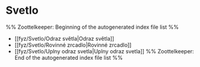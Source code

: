 # Svetlo
%% Zoottelkeeper: Beginning of the autogenerated index file list  %%
-  [[fyz/Svetlo/Odraz světla|Odraz světla]]
-  [[fyz/Svetlo/Rovinné zrcadlo|Rovinné zrcadlo]]
-  [[fyz/Svetlo/Uplny odraz svetla|Uplny odraz svetla]]
%% Zoottelkeeper: End of the autogenerated index file list  %%
